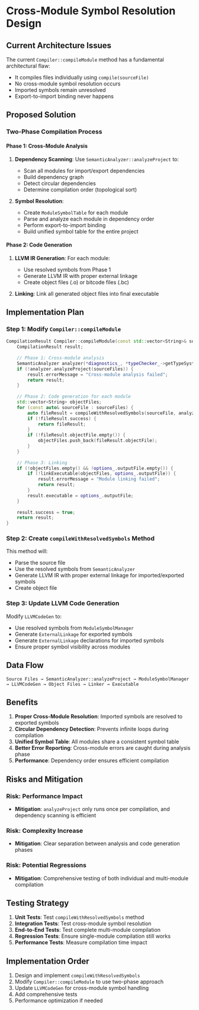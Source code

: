 # Cross-Module Symbol Resolution Design

## Current Architecture Issues

The current `Compiler::compileModule` method has a fundamental architectural flaw:

- It compiles files individually using `compile(sourceFile)`
- No cross-module symbol resolution occurs
- Imported symbols remain unresolved
- Export-to-import binding never happens

## Proposed Solution

### Two-Phase Compilation Process

#### Phase 1: Cross-Module Analysis

1. **Dependency Scanning**: Use `SemanticAnalyzer::analyzeProject` to:
    - Scan all modules for import/export dependencies
    - Build dependency graph
    - Detect circular dependencies
    - Determine compilation order (topological sort)

2. **Symbol Resolution**:
    - Create `ModuleSymbolTable` for each module
    - Parse and analyze each module in dependency order
    - Perform export-to-import binding
    - Build unified symbol table for the entire project

#### Phase 2: Code Generation

1. **LLVM IR Generation**: For each module:
    - Use resolved symbols from Phase 1
    - Generate LLVM IR with proper external linkage
    - Create object files (.o) or bitcode files (.bc)

2. **Linking**: Link all generated object files into final executable

## Implementation Plan

### Step 1: Modify `Compiler::compileModule`

```cpp
CompilationResult Compiler::compileModule(const std::vector<String>& sourceFiles) {
    CompilationResult result;
    
    // Phase 1: Cross-module analysis
    SemanticAnalyzer analyzer(*diagnostics_, *typeChecker_->getTypeSystem());
    if (!analyzer.analyzeProject(sourceFiles)) {
        result.errorMessage = "Cross-module analysis failed";
        return result;
    }
    
    // Phase 2: Code generation for each module
    std::vector<String> objectFiles;
    for (const auto& sourceFile : sourceFiles) {
        auto fileResult = compileWithResolvedSymbols(sourceFile, analyzer);
        if (!fileResult.success) {
            return fileResult;
        }
        if (!fileResult.objectFile.empty()) {
            objectFiles.push_back(fileResult.objectFile);
        }
    }
    
    // Phase 3: Linking
    if (!objectFiles.empty() && !options_.outputFile.empty()) {
        if (!linkExecutable(objectFiles, options_.outputFile)) {
            result.errorMessage = "Module linking failed";
            return result;
        }
        result.executable = options_.outputFile;
    }
    
    result.success = true;
    return result;
}
```

### Step 2: Create `compileWithResolvedSymbols` Method

This method will:

- Parse the source file
- Use the resolved symbols from `SemanticAnalyzer`
- Generate LLVM IR with proper external linkage for imported/exported symbols
- Create object file

### Step 3: Update LLVM Code Generation

Modify `LLVMCodeGen` to:

- Use resolved symbols from `ModuleSymbolManager`
- Generate `ExternalLinkage` for exported symbols
- Generate `ExternalLinkage` declarations for imported symbols
- Ensure proper symbol visibility across modules

## Data Flow

```
Source Files → SemanticAnalyzer::analyzeProject → ModuleSymbolManager → LLVMCodeGen → Object Files → Linker → Executable
```

## Benefits

1. **Proper Cross-Module Resolution**: Imported symbols are resolved to exported symbols
2. **Circular Dependency Detection**: Prevents infinite loops during compilation
3. **Unified Symbol Table**: All modules share a consistent symbol table
4. **Better Error Reporting**: Cross-module errors are caught during analysis phase
5. **Performance**: Dependency order ensures efficient compilation

## Risks and Mitigation

### Risk: Performance Impact

- **Mitigation**: `analyzeProject` only runs once per compilation, and dependency scanning is efficient

### Risk: Complexity Increase

- **Mitigation**: Clear separation between analysis and code generation phases

### Risk: Potential Regressions

- **Mitigation**: Comprehensive testing of both individual and multi-module compilation

## Testing Strategy

1. **Unit Tests**: Test `compileWithResolvedSymbols` method
2. **Integration Tests**: Test cross-module symbol resolution
3. **End-to-End Tests**: Test complete multi-module compilation
4. **Regression Tests**: Ensure single-module compilation still works
5. **Performance Tests**: Measure compilation time impact

## Implementation Order

1. Design and implement `compileWithResolvedSymbols`
2. Modify `Compiler::compileModule` to use two-phase approach
3. Update `LLVMCodeGen` for cross-module symbol handling
4. Add comprehensive tests
5. Performance optimization if needed